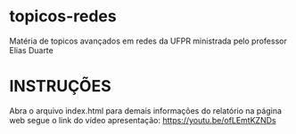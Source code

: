 # topicos-redes
Matéria de topicos avançados em redes da UFPR ministrada pelo professor Elias Duarte

# INSTRUÇÕES
Abra o arquivo index.html para demais informações do relatório na página web
segue o link do vídeo apresentação: https://youtu.be/ofLEmtKZNDs

